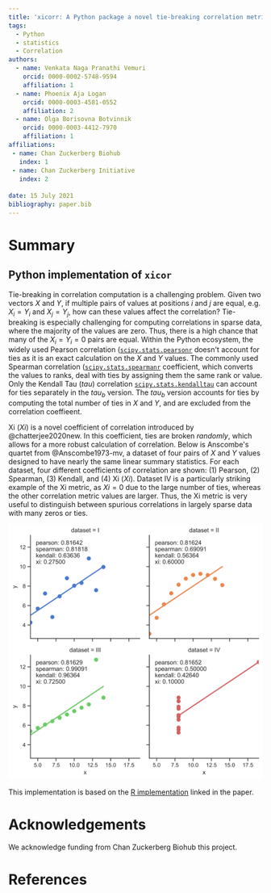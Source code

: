 ```yaml
---
title: 'xicorr: A Python package a novel tie-breaking correlation metric'
tags:
  - Python
  - statistics
  - Correlation
authors:
  - name: Venkata Naga Pranathi Vemuri
    orcid: 0000-0002-5748-9594
    affiliation: 1
  - name: Phoenix Aja Logan
    orcid: 0000-0003-4581-0552
    affiliation: 2
  - name: Olga Borisovna Botvinnik
    orcid: 0000-0003-4412-7970
    affiliation: 1
affiliations:
 - name: Chan Zuckerberg Biohub
   index: 1
 - name: Chan Zuckerberg Initiative
   index: 2

date: 15 July 2021
bibliography: paper.bib
---
```



# Summary
## Python implementation of `xicor`

Tie-breaking in correlation computation is a challenging problem.
Given two vectors $X$ and $Y$, if multiple pairs of values at positions $i$ and $j$ are equal, e.g. $X_i = Y_i$ and $X_j = Y_j$, how can these values affect the correlation? Tie-breaking is especially challenging for computing correlations in sparse data, where the majority of the values are zero. Thus, there is a high chance that many of the $X_i = Y_i = 0$ pairs are equal. Within the Python ecosystem, the widely used Pearson correlation ([`scipy.stats.pearsonr`](https://docs.scipy.org/doc/scipy/reference/generated/scipy.stats.pearsonr.html?highlight=pearsonr#scipy.stats.pearsonr) doesn't account for ties as it is an exact calculation on the $X$ and $Y$ values. The commonly used Spearman correlation ([`scipy.stats.spearmanr`](https://docs.scipy.org/doc/scipy/reference/generated/scipy.stats.spearmanr.html#scipy.stats.spearmanr)  coefficient, which converts the values to ranks, deal with ties by assigning them the same rank or value. Only the Kendall Tau ($tau$) correlation [`scipy.stats.kendalltau`](https://docs.scipy.org/doc/scipy/reference/generated/scipy.stats.kendalltau.html) can account for ties separately in the $tau_b$ version. The $tau_b$ version accounts for ties by computing the total number of ties in $X$ and $Y$, and are excluded from the correlation coeffieent.


Xi ($Xi$) is a novel coefficient of correlation introduced by @chatterjee2020new. In this coefficient, ties are broken *randomly*, which allows for a more robust calculation of correlation. Below is Anscombe's quartet from @Anscombe1973-mv, a dataset of four pairs of $X$ and $Y$ values designed to have nearly the same linear summary statistics. For each dataset, four different coefficients of correlation are shown: (1) Pearson, (2) Spearman, (3) Kendall, and (4) Xi ($Xi$). Dataset IV is a particularly striking example of the Xi metric, as $Xi = 0$ due to the large number of ties, whereas the other correlation metric values are larger. Thus, the Xi metric is very useful to distinguish between spurious correlations in largely sparse data with many zeros or ties.


![Correlation coefficients computed on Anscombe's quartet dataset. In particular, "dataset = IV" in the lower right corner has a Xi/$\Xi$ correlation of zero, as the majority of values in the $x$ variable are tied.](anscombes_quartet_correlations.svg)

This implementation is based on the [R implementation](https://statweb.stanford.edu/~souravc/xi.R) linked in the paper.


# Acknowledgements

We acknowledge funding from Chan Zuckerberg Biohub this project.

# References